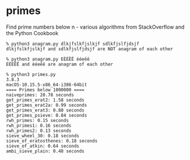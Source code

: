 # primes
Find prime numbers below n - various algorithms from StackOverflow and the Python Cookbook

```console
% python3 anagram.py dlkjfslkfjslkjf sdlkfjslfjdsjf
dlkjfslkfjslkjf and sdlkfjslfjdsjf are NOT anagram of each other

% python3 anagram.py EÈÉÊË èéeêë
EÈÉÊË and èéeêë are anagram of each other

% python3 primes.py
3.8.3
macOS-10.15.5-x86_64-i386-64bit
==== Primes below 1000000 ====
naiveprimes: 20.78 seconds
get_primes_erat2: 1.58 seconds
get_primes_erat2a: 0.99 seconds
get_primes_erat3: 0.80 seconds
get_primes_psieve: 0.84 seconds
rwh_primes: 0.15 seconds
rwh_primes1: 0.16 seconds
rwh_primes2: 0.13 seconds
sieve_wheel_30: 0.18 seconds
sieve_of_eratosthenes: 0.18 seconds
sieve_of_atkin: 0.64 seconds
ambi_sieve_plain: 0.48 seconds

```


